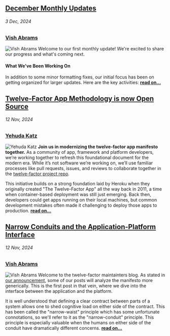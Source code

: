 ## [December Monthly Updates](/blog/december-monthly-updates)
###### 3 Dec, 2024
### [Vish Abrams](https://github.com/vishvananda)
![Vish Abrams](/images/bios/vish.jpg) Welcome to our first monthly update\!
We're excited to share our progress and what's coming next.

#### What We've Been Working On

In addition to some minor formatting fixes, our initial focus has been on
getting organized for larger updates. Here are the key activities: **[read on...](/blog/december-monthly-updates)**

## [Twelve-Factor App Methodology is now Open Source](/blog/open-source-announcement)
###### 12 Nov, 2024
### [Yehuda Katz](https://github.com/wycats)
![Yehuda Katz](/images/bios/yehuda.jpg) **Join us in modernizing the twelve-factor app manifesto together.** As a community of app, framework and platform developers, we’re working together to refresh this foundational document for the modern era. While it’s not software we’re working on, we’ll use familiar processes like pull requests, issues, and reviews to collaborate together in the [twelve-factor project repo](https://github.com/twelve-factor/twelve-factor).

This initiative builds on a strong foundation laid by Heroku when they originally created "The Twelve-Factor App" all the way back in 2011, a time when container-based deployment was still just emerging. Back then, developers could get apps running on their local machines, but common development mistakes often made it challenging to deploy those apps to production.  **[read on...](/blog/open-source-announcement)**

## [Narrow Conduits and the Application-Platform Interface](/blog/narrow-conduits)
###### 12 Nov, 2024
### [Vish Abrams](https://github.com/vishvananda)
![Vish Abrams](/images/bios/vish.jpg) Welcome to the twelve-factor maintainters blog. As stated in [our announcement](/blog/open-source-announcement), some of our posts will analyze the manifesto more generically. This is the first post in that vein,  where we dive into the interface between the application and the platform.

It is well understood that defining a clear contract between parts of a system allows one to shed cognitive load on either side of the contract. This has been called the "narrow-waist" principle which has some unfortunate connotations, so we'll refer to it as the "narrow-conduit" principle. This principle is especially valuable when the humans on either side of the conduit have dramatically different concerns.  **[read on...](/blog/narrow-conduits)**
